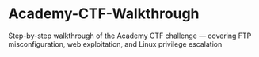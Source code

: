 # Academy-CTF-Walkthrough
Step-by-step walkthrough of the Academy CTF challenge — covering FTP misconfiguration, web exploitation, and Linux privilege escalation 
